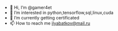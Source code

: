 - 👋 Hi, I’m @gamer4et
- 👀 I’m interested in python,tensorflow,sql,linux,cuda
- 🌱 I’m currently getting certificated
- 📫 How to reach me ilyabatkov@mail.ru

<!---
gamer4et/gamer4et is a ✨ special ✨ repository because its `README.md` (this file) appears on your GitHub profile.
You can click the Preview link to take a look at your changes.
--->
